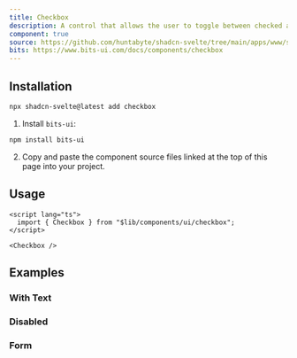```yaml
---
title: Checkbox
description: A control that allows the user to toggle between checked and not checked.
component: true
source: https://github.com/huntabyte/shadcn-svelte/tree/main/apps/www/src/lib/registry/default/ui/checkbox
bits: https://www.bits-ui.com/docs/components/checkbox
---
```


<script>
  import { ComponentPreview, ManualInstall } from '$lib/components/docs';
</script>

<ComponentPreview name="checkbox-demo">

<div />

</ComponentPreview>

## Installation

```bash
npx shadcn-svelte@latest add checkbox
```

<ManualInstall>

1. Install `bits-ui`:

```bash
npm install bits-ui
```

2. Copy and paste the component source files linked at the top of this page into your project.

</ManualInstall>

## Usage

```svelte
<script lang="ts">
  import { Checkbox } from "$lib/components/ui/checkbox";
</script>
```

```svelte
<Checkbox />
```

## Examples

### With Text

<ComponentPreview name="checkbox-with-text">

<div />

</ComponentPreview>

### Disabled

<ComponentPreview name="checkbox-disabled">

<div />

</ComponentPreview>

### Form

<ComponentPreview name="checkbox-form-single">

<div />

</ComponentPreview>

<ComponentPreview name="checkbox-form-multiple">

<div />

</ComponentPreview>
